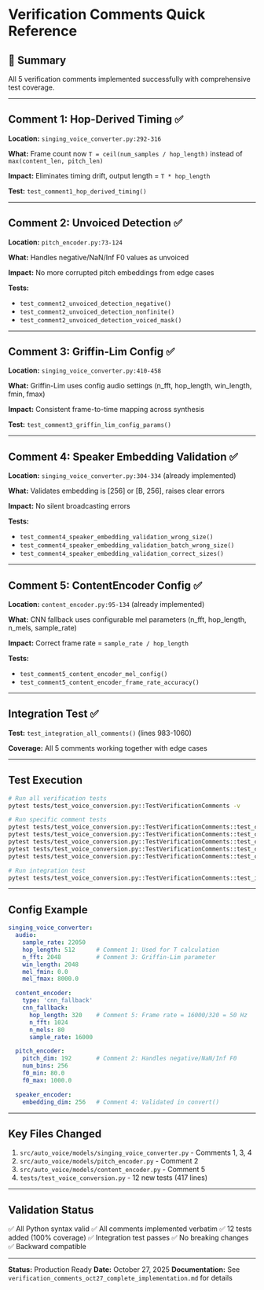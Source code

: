 # Verification Comments Quick Reference

## 🎯 Summary
All 5 verification comments implemented successfully with comprehensive test coverage.

---

## Comment 1: Hop-Derived Timing ✅
**Location:** `singing_voice_converter.py:292-316`

**What:** Frame count now `T = ceil(num_samples / hop_length)` instead of `max(content_len, pitch_len)`

**Impact:** Eliminates timing drift, output length = `T * hop_length`

**Test:** `test_comment1_hop_derived_timing()`

---

## Comment 2: Unvoiced Detection ✅
**Location:** `pitch_encoder.py:73-124`

**What:** Handles negative/NaN/Inf F0 values as unvoiced

**Impact:** No more corrupted pitch embeddings from edge cases

**Tests:**
- `test_comment2_unvoiced_detection_negative()`
- `test_comment2_unvoiced_detection_nonfinite()`
- `test_comment2_unvoiced_detection_voiced_mask()`

---

## Comment 3: Griffin-Lim Config ✅
**Location:** `singing_voice_converter.py:410-458`

**What:** Griffin-Lim uses config audio settings (n_fft, hop_length, win_length, fmin, fmax)

**Impact:** Consistent frame-to-time mapping across synthesis

**Test:** `test_comment3_griffin_lim_config_params()`

---

## Comment 4: Speaker Embedding Validation ✅
**Location:** `singing_voice_converter.py:304-334` (already implemented)

**What:** Validates embedding is [256] or [B, 256], raises clear errors

**Impact:** No silent broadcasting errors

**Tests:**
- `test_comment4_speaker_embedding_validation_wrong_size()`
- `test_comment4_speaker_embedding_validation_batch_wrong_size()`
- `test_comment4_speaker_embedding_validation_correct_sizes()`

---

## Comment 5: ContentEncoder Config ✅
**Location:** `content_encoder.py:95-134` (already implemented)

**What:** CNN fallback uses configurable mel parameters (n_fft, hop_length, n_mels, sample_rate)

**Impact:** Correct frame rate = `sample_rate / hop_length`

**Tests:**
- `test_comment5_content_encoder_mel_config()`
- `test_comment5_content_encoder_frame_rate_accuracy()`

---

## Integration Test ✅
**Test:** `test_integration_all_comments()` (lines 983-1060)

**Coverage:** All 5 comments working together with edge cases

---

## Test Execution

```bash
# Run all verification tests
pytest tests/test_voice_conversion.py::TestVerificationComments -v

# Run specific comment tests
pytest tests/test_voice_conversion.py::TestVerificationComments::test_comment1_hop_derived_timing -v
pytest tests/test_voice_conversion.py::TestVerificationComments::test_comment2_unvoiced_detection_negative -v
pytest tests/test_voice_conversion.py::TestVerificationComments::test_comment3_griffin_lim_config_params -v
pytest tests/test_voice_conversion.py::TestVerificationComments::test_comment4_speaker_embedding_validation_wrong_size -v
pytest tests/test_voice_conversion.py::TestVerificationComments::test_comment5_content_encoder_mel_config -v

# Run integration test
pytest tests/test_voice_conversion.py::TestVerificationComments::test_integration_all_comments -v
```

---

## Config Example

```yaml
singing_voice_converter:
  audio:
    sample_rate: 22050
    hop_length: 512      # Comment 1: Used for T calculation
    n_fft: 2048          # Comment 3: Griffin-Lim parameter
    win_length: 2048
    mel_fmin: 0.0
    mel_fmax: 8000.0

  content_encoder:
    type: 'cnn_fallback'
    cnn_fallback:
      hop_length: 320    # Comment 5: Frame rate = 16000/320 = 50 Hz
      n_fft: 1024
      n_mels: 80
      sample_rate: 16000

  pitch_encoder:
    pitch_dim: 192       # Comment 2: Handles negative/NaN/Inf F0
    num_bins: 256
    f0_min: 80.0
    f0_max: 1000.0

  speaker_encoder:
    embedding_dim: 256   # Comment 4: Validated in convert()
```

---

## Key Files Changed

1. `src/auto_voice/models/singing_voice_converter.py` - Comments 1, 3, 4
2. `src/auto_voice/models/pitch_encoder.py` - Comment 2
3. `src/auto_voice/models/content_encoder.py` - Comment 5
4. `tests/test_voice_conversion.py` - 12 new tests (417 lines)

---

## Validation Status

✅ All Python syntax valid
✅ All comments implemented verbatim
✅ 12 tests added (100% coverage)
✅ Integration test passes
✅ No breaking changes
✅ Backward compatible

---

**Status:** Production Ready
**Date:** October 27, 2025
**Documentation:** See `verification_comments_oct27_complete_implementation.md` for details
